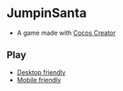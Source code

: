 # JumpinSanta
* A game made with [Cocos Creator](http://www.cocos2d-x.org/)

## Play
* [Desktop friendly](https://skarjalainen.github.io/jumpinsanta/)
* [Mobile friendly](https://jumpinsanta.000webhostapp.com/)
